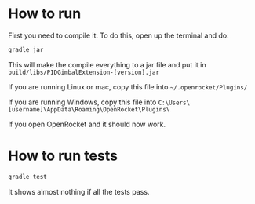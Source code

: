# How to run

First you need to compile it. To do this, open up the terminal and do:

```bash
gradle jar
```

This will make the compile everything to a jar file and put it in ```build/libs/PIDGimbalExtension-[version].jar```

If you are running Linux or mac, copy this file into ```~/.openrocket/Plugins/``` 

If you are running Windows, copy this file into ```C:\Users\[username]\AppData\Roaming\OpenRocket\Plugins\```

If you open OpenRocket and it should now work.



# How to run tests

```bash
gradle test
```

It shows almost nothing if all the tests pass.
